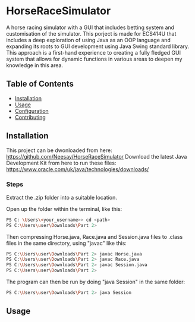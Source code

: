 # HorseRaceSimulator
A horse racing simulator with a GUI that includes betting system and customisation of the simulator. This porject is made for ECS414U that includes a deep exploration of using Java as an OOP language and expanding its roots to GUI development using Java Swing standard library. This approach is a first-hand experience to creating a fully fledged GUI system that allows for dynamic functions in various areas to deepen my knowledge in this area.

## Table of Contents

- [Installation](#installation)
- [Usage](#usage)
- [Configuration](#configuration)
- [Contributing](#contributing)

## Installation
This project can be dwonloaded from here: https://github.com/Neesay/HorseRaceSimulator
Download the latest Java Development Kit from here to run these files: https://www.oracle.com/uk/java/technologies/downloads/

### Steps
Extract the .zip folder into a suitable location. 

Open up the folder within the terminal, like this:
```bash
PS C: \Users\<your_username>> cd <path>
PS C:\Users\user\Downloads\Part 2>
```
Then compressing Horse.java, Race.java and Session.java files to .class files in the same directory, using "javac" like this:
```bash
PS C:\Users\user\Downloads\Part 2> javac Horse.java
PS C:\Users\user\Downloads\Part 2> javac Race.java
PS C:\Users\user\Downloads\Part 2> javac Session.java
PS C:\Users\user\Downloads\Part 2>
```
The program can then be run by doing "java Session" in the same folder:
```bash
PS C:\Users\user\Downloads\Part 2> java Session 
```

## Usage
